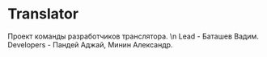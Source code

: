 # Translator
Проект команды разработчиков транслятора. \n
Lead - Баташев Вадим.
Developers - Пандей Аджай, Минин Александр.

